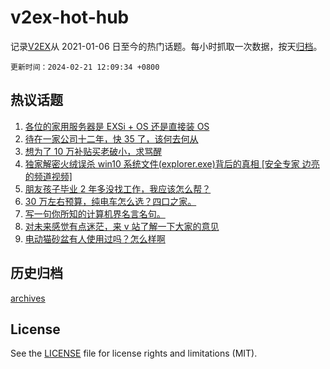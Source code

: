 # v2ex-hot-hub

 记录[V2EX](https://www.v2ex.com/)从 2021-01-06 日至今的热门话题。每小时抓取一次数据，按天[归档](archives)。

`更新时间：2024-02-21 12:09:34 +0800`

## 热议话题

1. [各位的家用服务器是 EXSi + OS 还是直接装 OS](https://www.v2ex.com/t/1016954)
1. [待在一家公司十二年，快 35 了，该何去何从](https://www.v2ex.com/t/1017090)
1. [想为了 10 万补贴买老破小，求骂醒](https://www.v2ex.com/t/1016894)
1. [独家解密火绒误杀 win10 系统文件(explorer.exe)背后的真相 [安全专家 边亮 的频道视频]](https://www.v2ex.com/t/1016836)
1. [朋友孩子毕业 2 年多没找工作，我应该怎么帮？](https://www.v2ex.com/t/1017030)
1. [30 万左右预算，纯电车怎么选？四口之家。](https://www.v2ex.com/t/1016861)
1. [写一句你所知的计算机界名言名句。](https://www.v2ex.com/t/1017108)
1. [对未来感觉有点迷茫，来 v 站了解一下大家的意见](https://www.v2ex.com/t/1016900)
1. [电动猫砂盆有人使用过吗？怎么样啊](https://www.v2ex.com/t/1016863)

## 历史归档

[archives](archives)

## License

See the [LICENSE](LICENSE) file for license rights and limitations (MIT).

